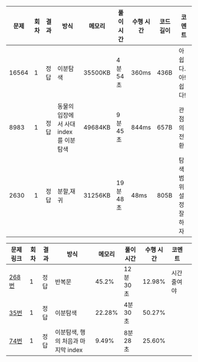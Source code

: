 | 문제  | 회차 | 결과 | 방식                                | 메모리  | 풀이 시간 | 수행 시간 | 코드 길이 | 코멘트                |
| ----- | ---- | ---- | ----------------------------------- | ------- | --------- | --------- | --------- | --------------------- |
| 16564 | 1    | 정답 | 이분탐색                            | 35500KB | 4분 54초  | 360ms     | 436B      | 아쉽다. 아! 쉽다!     |
| 8983  | 1    | 정답 | 동물의입장에서 사대index를 이분탐색 | 49684KB | 9분 45초  | 844ms     | 657B      | 관점의 전환           |
| 2630  | 1    | 정답 | 분할,재귀                           | 31256KB | 19분 48초 | 48ms      | 805B      | 탐색 범위 설정 잘하자 |



| 문제 링크                                                    | 회차 | 결과 | 방식                               | 메모리 | 풀이 시간 | 수행 시간 | 코멘트      |      |
| ------------------------------------------------------------ | ---- | ---- | ---------------------------------- | ------ | --------- | --------- | ----------- | ---- |
| [268번](https://leetcode.com/problems/missing-number/description/) | 1    | 정답 | 반복문                             | 45.2%  | 12분 30초 | 12.98%    | 시간 줄여야 |      |
| [35번](https://leetcode.com/problems/search-insert-position/description/) | 1    | 정답 | 이분탐색                           | 22.28% | 4분 30초  | 50.27%    |             |      |
| [74번](https://leetcode.com/problems/search-a-2d-matrix/description/) | 1    | 정답 | 이분탐색, 행의 처음과 마지막 index | 9.49%  | 8분 28초  | 25.60%    |             |      |
